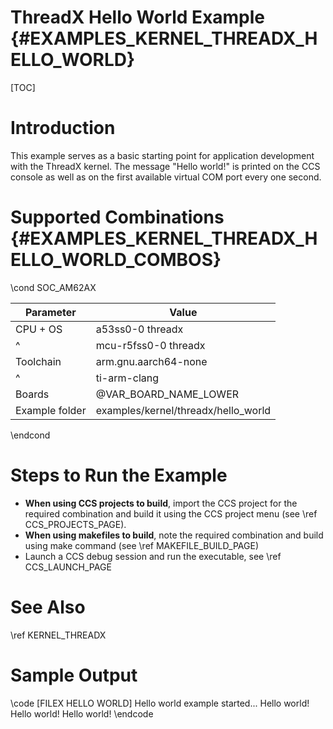 # ThreadX Hello World Example {#EXAMPLES_KERNEL_THREADX_HELLO_WORLD}

[TOC]

# Introduction

This example serves as a basic starting point for application development with the ThreadX kernel. The message "Hello world!" is printed on the CCS console as well as on the first available virtual COM port every one second.

# Supported Combinations {#EXAMPLES_KERNEL_THREADX_HELLO_WORLD_COMBOS}

\cond SOC_AM62AX

 Parameter      | Value
 ---------------|-----------
 CPU + OS       | a53ss0-0 threadx
 ^              | mcu-r5fss0-0 threadx
 Toolchain      | arm.gnu.aarch64-none
 ^              | ti-arm-clang
 Boards         | @VAR_BOARD_NAME_LOWER
 Example folder | examples/kernel/threadx/hello_world

\endcond

# Steps to Run the Example

- **When using CCS projects to build**, import the CCS project for the required combination
  and build it using the CCS project menu (see \ref CCS_PROJECTS_PAGE).
- **When using makefiles to build**, note the required combination and build using
  make command (see \ref MAKEFILE_BUILD_PAGE)
- Launch a CCS debug session and run the executable, see \ref CCS_LAUNCH_PAGE

# See Also

\ref KERNEL_THREADX

# Sample Output

\code
[FILEX HELLO WORLD] Hello world example started...
Hello world!
Hello world!
Hello world!
\endcode